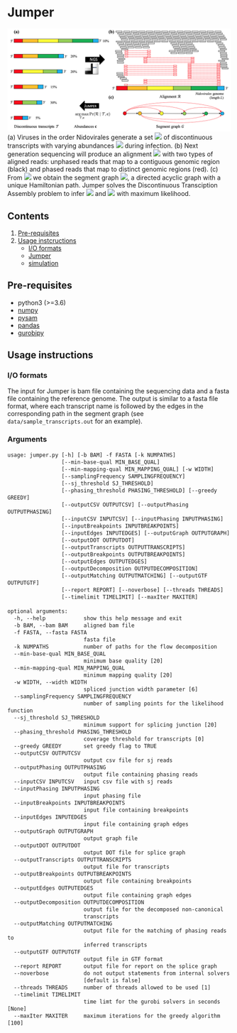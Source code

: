 # Jumper

![Overview of Jumper](overview.png)
(a) Viruses in the order Nidovirales generate a set <img src="https://latex.codecogs.com/gif.latex?\mathcal{T}" /> of discontinuous transcripts with varying abundances <img src="https://latex.codecogs.com/gif.latex?\mathbf{c}" /> during infection.
(b) Next generation sequencing will produce an alignment <img src="https://latex.codecogs.com/gif.latex?\mathcal{R}" /> with two types of aligned reads: unphased reads that map to a contiguous genomic region (black) and phased reads that map to distinct genomic regions (red).
(c) From <img src="https://latex.codecogs.com/gif.latex?\mathcal{R}" /> we obtain the segment graph <img src="https://latex.codecogs.com/gif.latex?G" />, a directed acyclic graph with a unique Hamiltonian path. Jumper solves the Discontinuous Transciption Assembly problem to infer <img src="https://latex.codecogs.com/gif.latex?\mathcal{T}" /> and <img src="https://latex.codecogs.com/gif.latex?\mathbf{c}" /> with maximum likelihood.

## Contents

  1. [Pre-requisites](#pre-requisites)
  2. [Usage instcructions](#usage)
     * [I/O formats](#io)
     * [Jumper](#jumper)
     * [simulation](#simulation)

<a name="pre-requisites"></a>
## Pre-requisites
+ python3 (>=3.6)
+ [numpy](https://numpy.org/doc/)
+ [pysam](https://pysam.readthedocs.io/en/latest/)
+ [pandas](https://pandas.pydata.org/pandas-docs/stable/index.html)
+ [gurobipy](https://www.gurobi.com/documentation/9.0/quickstart_mac/py_python_interface.html)

<a name="usage"></a>
## Usage instructions

<a name="io"></a>
### I/O formats
The input for Jumper is bam file containing the sequencing data and a fasta file containing the reference genome.
The output is similar to a fasta file format, where each transcript name is followed by the edges in the corresponding path in the segment graph (see `data/sample_transcripts.out` for an example).

### Arguments
    usage: jumper.py [-h] [-b BAM] -f FASTA [-k NUMPATHS]
                     [--min-base-qual MIN_BASE_QUAL]
                     [--min-mapping-qual MIN_MAPPING_QUAL] [-w WIDTH]
                     [--samplingFrequency SAMPLINGFREQUENCY]
                     [--sj_threshold SJ_THRESHOLD]
                     [--phasing_threshold PHASING_THRESHOLD] [--greedy GREEDY]
                     [--outputCSV OUTPUTCSV] [--outputPhasing OUTPUTPHASING]
                     [--inputCSV INPUTCSV] [--inputPhasing INPUTPHASING]
                     [--inputBreakpoints INPUTBREAKPOINTS]
                     [--inputEdges INPUTEDGES] [--outputGraph OUTPUTGRAPH]
                     [--outputDOT OUTPUTDOT]
                     [--outputTranscripts OUTPUTTRANSCRIPTS]
                     [--outputBreakpoints OUTPUTBREAKPOINTS]
                     [--outputEdges OUTPUTEDGES]
                     [--outputDecomposition OUTPUTDECOMPOSITION]
                     [--outputMatching OUTPUTMATCHING] [--outputGTF OUTPUTGTF]
                     [--report REPORT] [--noverbose] [--threads THREADS]
                     [--timelimit TIMELIMIT] [--maxIter MAXITER]

    optional arguments:
      -h, --help            show this help message and exit
      -b BAM, --bam BAM     aligned bam file
      -f FASTA, --fasta FASTA
                            fasta file
      -k NUMPATHS           number of paths for the flow decomposition
      --min-base-qual MIN_BASE_QUAL
                            minimum base quality [20]
      --min-mapping-qual MIN_MAPPING_QUAL
                            minimum mapping quality [20]
      -w WIDTH, --width WIDTH
                            spliced junction width parameter [6]
      --samplingFrequency SAMPLINGFREQUENCY
                            number of sampling points for the likelihood function
      --sj_threshold SJ_THRESHOLD
                            minimum support for splicing junction [20]
      --phasing_threshold PHASING_THRESHOLD
                            coverage threshold for transcripts [0]
      --greedy GREEDY       set greedy flag to TRUE
      --outputCSV OUTPUTCSV
                            output csv file for sj reads
      --outputPhasing OUTPUTPHASING
                            output file containing phasing reads
      --inputCSV INPUTCSV   input csv file with sj reads
      --inputPhasing INPUTPHASING
                            input phasing file
      --inputBreakpoints INPUTBREAKPOINTS
                            input file containing breakpoints
      --inputEdges INPUTEDGES
                            input file containing graph edges
      --outputGraph OUTPUTGRAPH
                            output graph file
      --outputDOT OUTPUTDOT
                            output DOT file for splice graph
      --outputTranscripts OUTPUTTRANSCRIPTS
                            output file for transcripts
      --outputBreakpoints OUTPUTBREAKPOINTS
                            output file containing breakpoints
      --outputEdges OUTPUTEDGES
                            output file containing graph edges
      --outputDecomposition OUTPUTDECOMPOSITION
                            output file for the decomposed non-canonical
                            transcripts
      --outputMatching OUTPUTMATCHING
                            output file for the matching of phasing reads to
                            inferred transcripts
      --outputGTF OUTPUTGTF
                            output file in GTF format
      --report REPORT       output file for report on the splice graph
      --noverbose           do not output statements from internal solvers
                            [default is false]
      --threads THREADS     number of threads allowed to be used [1]
      --timelimit TIMELIMIT
                            time limt for the gurobi solvers in seconds [None]
      --maxIter MAXITER     maximum iterations for the greedy algorithm [100]

